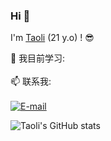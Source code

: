 ### Hi 👋

I'm [Taoli](https://ataoli.cn) (21 y.o) ! :sunglasses:

:page_with_curl: 我目前学习:
<br><br>
📫 联系我:
<br><br>
<a href="mailto:admin@taoli.org">![E-mail](https://img.shields.io/badge/E--mail-admin%40taoli.org-blue)</a>
<!---
2823602869/2823602869 is a ✨ special ✨ repository because its `README.md` (this file) appears on your GitHub profile.
You can click the Preview link to take a look at your changes.
--->
![Taoli's GitHub stats](https://github-readme-stats.vercel.app/api?username=2823602869&show_ions=true)
